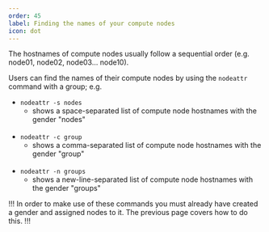 ```yaml
---
order: 45
label: Finding the names of your compute nodes
icon: dot
---
```


The hostnames of compute nodes usually follow a sequential order (e.g. node01, node02, node03… node10). 

Users can find the names of their compute nodes by using the `nodeattr` command with a group; e.g.

- `nodeattr -s nodes`
    - shows a space-separated list of compute node hostnames with the gender "nodes"<br><br>
- `nodeattr -c group`
    - shows a comma-separated list of compute node hostnames with the gender "group"<br><br>
- `nodeattr -n groups`
    - shows a new-line-separated list of compute node hostnames with the gender "groups"

!!!
In order to make use of these commands you must already have created a gender and assigned nodes to it. The previous page covers how to do this.
!!!